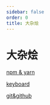 ```yaml
---
sidebar: false
order: 0
title: 大杂烩
---
```


# 大杂烩

[npm & yarn](./npm%26yarn.md)

[keyboard](./keyboard.md)

[git&github](./git&github.md)
